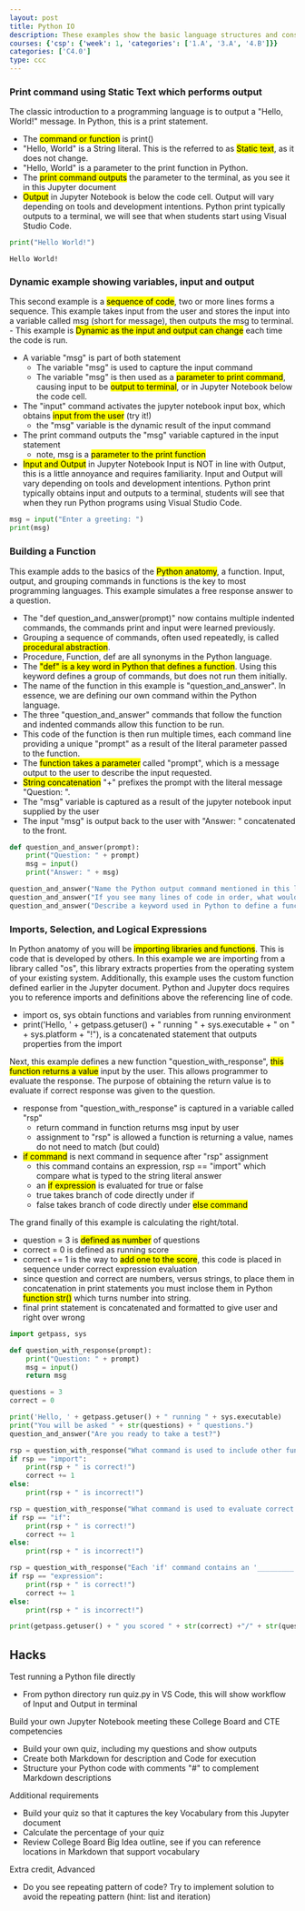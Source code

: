 ```yaml
---
layout: post
title: Python IO
description: These examples show the basic language structures and constructs of Python using input and output (print) commands.
courses: {'csp': {'week': 1, 'categories': ['1.A', '3.A', '4.B']}}
categories: ['C4.0']
type: ccc
---
```


### Print command using Static Text which performs output
The classic introduction to a programming language is to output a "Hello, World!" message.  In Python, this is a print statement.   
- The <mark>command or function</mark> is print()
- "Hello, World" is a String literal. This is the referred to as <mark>Static text</mark>, as it does not change.
- "Hello, World" is a parameter to the print function in Python.
- The <mark>print command outputs</mark> the parameter to the terminal, as you see it in this Jupyter document
- <mark>Output</mark> in Jupyter Notebook is below the code cell.  Output will vary depending on tools and development intentions. Python print typically outputs to a terminal, we will see that when students start using Visual Studio Code.


```python
print("Hello World!")
```

    Hello World!


### Dynamic example showing variables, input and output
This second example is a <mark>sequence of code</mark>, two or more lines forms a sequence.  This example takes input from the user and stores the input into a variable called msg (short for message), then outputs the msg to terminal.  - This example is <mark>Dynamic as the input and output can change</mark> each time the code is run.
- A variable "msg" is part of both statement 
    - The variable "msg" is used to capture the input command
    - The variable "msg" is then used as a <mark>parameter to print command</mark>, causing input to be <mark>output to terminal</mark>, or in Jupyter Notebook below the code cell.
- The "input" command activates the jupyter notebook input box, which obtains <mark>input from the user</mark> (try it!)
    - the "msg" variable is the dynamic result of the input command
- The print command outputs the "msg" variable captured in the input statement
    - note, msg is a <mark>parameter to the print function</mark>  
- <mark>Input and Output</mark> in Jupyter Notebook Input is NOT in line with Output, this is a little annoyance and requires familiarity.  Input and Output will vary depending on tools and development intentions. Python print typically obtains input and outputs to a terminal, students will see that when they run Python programs using Visual Studio Code.


```python
msg = input("Enter a greeting: ")
print(msg)
```

### Building a Function
This example adds to the basics of the <mark>Python anatomy</mark>, a function. Input, output, and grouping commands in functions is the key to most programming languages.  This example simulates a free response answer to a question.  
- The "def question_and_answer(prompt)" now contains multiple indented commands,  the commands  print and input were learned previously.
- Grouping a sequence of commands, often used repeatedly, is called <mark>procedural abstraction</mark>.
- Procedure, Function, def are all synonyms in the Python language. 
- The <mark>"def" is a key word in Python that defines a function</mark>.  Using this keyword defines a group of commands, but does not run them initially. 
- The name of the function in this example is "question_and_answer".  In essence, we are defining our own command within the Python language.
- The three "question_and_answer" commands that follow the function and indented commands allow this function to be run.
- This code of the function is then run multiple times, each command line providing a unique "prompt" as a result of the literal parameter passed to the function.
- The <mark>function takes a parameter</mark> called "prompt", which is a message output to the user to describe the input requested.  
- <mark>String concatenation</mark> "+" prefixes the prompt with the literal message "Question: ".
- The "msg" variable is captured as a result of the jupyter notebook input supplied by the user
- The input "msg" is output back to the user with "Answer: " concatenated to the front.


```python
def question_and_answer(prompt):
    print("Question: " + prompt)
    msg = input()
    print("Answer: " + msg)

question_and_answer("Name the Python output command mentioned in this lesson?")
question_and_answer("If you see many lines of code in order, what would College Board call it?")
question_and_answer("Describe a keyword used in Python to define a function?")
```

### Imports, Selection, and Logical Expressions
In Python anatomy of you will be <mark>importing libraries and functions</mark>.  This is code that is developed by others.  In this example we are importing from a library called "os", this library extracts properties from the operating system of your existing system.   Additionally, this example uses the custom function defined earlier in the Jupyter document.  Python and Jupyter docs requires you to reference imports and definitions above the referencing line of code.
- import os, sys obtain functions and variables from running environment
- print('Hello, ' + getpass.getuser() + " running " + sys.executable + " on " + sys.platform + "!"), is a concatenated statement that outputs properties from the import

Next, this example defines a new function "question_with_response", <mark>this function returns a value</mark> input by the user.  This allows programmer to evaluate the response.  The purpose of obtaining the return value is to evaluate if correct response was given to the question.
- response from "question_with_response" is captured in a variable called "rsp"
    - return command in function returns msg input by user
    - assignment to "rsp" is allowed a function is returning a value, names do not need to match (but could)
- <mark>if command</mark> is next command in sequence after "rsp" assignment
   - this command contains an expression, rsp == "import" which compare what is typed to the string literal answer
   - an <mark>if expression</mark> is evaluated for true or false
   - true takes branch of code directly under if
   - false takes branch of code directly under <mark>else command</mark>

The grand finally of this example is calculating the right/total.
- question = 3 is <mark>defined as number</mark> of questions
- correct = 0 is defined as running score
- correct += 1 is the way to <mark>add one to the score</mark>, this code is placed in sequence under correct expression evaluation
- since question and correct are numbers, versus strings, to place them in concatenation in print statements you must inclose them in Python <mark>function str()</mark> which turns number into string.
- final print statement is concatenated and formatted to give user and right over wrong


```python
import getpass, sys

def question_with_response(prompt):
    print("Question: " + prompt)
    msg = input()
    return msg

questions = 3
correct = 0

print('Hello, ' + getpass.getuser() + " running " + sys.executable)
print("You will be asked " + str(questions) + " questions.")
question_and_answer("Are you ready to take a test?")

rsp = question_with_response("What command is used to include other functions that were previously developed?")
if rsp == "import":
    print(rsp + " is correct!")
    correct += 1
else:
    print(rsp + " is incorrect!")

rsp = question_with_response("What command is used to evaluate correct or incorrect response in this example?")
if rsp == "if":
    print(rsp + " is correct!")
    correct += 1
else:
    print(rsp + " is incorrect!")

rsp = question_with_response("Each 'if' command contains an '_________' to determine a true or false condition?")
if rsp == "expression":
    print(rsp + " is correct!")
    correct += 1
else:
    print(rsp + " is incorrect!")

print(getpass.getuser() + " you scored " + str(correct) +"/" + str(questions))
```

## Hacks
Test running a Python file directly
- From python directory run quiz.py in VS Code, this will show workflow of Input and Output in terminal

Build your own Jupyter Notebook meeting these College Board and CTE competencies
- Build your own quiz, including my questions and show outputs
- Create both Markdown for description and Code for execution
- Structure your Python code with comments "#" to complement Markdown descriptions

Additional requirements
- Build your quiz so that it captures the key Vocabulary from this Jupyter document
- Calculate the percentage of your quiz
- Review College Board Big Idea outline, see if you can reference locations in Markdown that support vocabulary

Extra credit, Advanced
- Do you see repeating pattern of code?  Try to implement solution to avoid the repeating pattern (hint: list and iteration)
